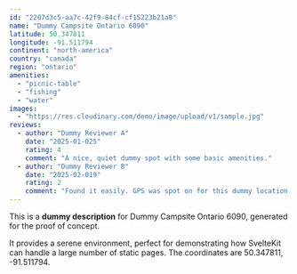 ```yaml
---
id: "2207d3c5-aa7c-42f9-84cf-cf15223b21a8"
name: "Dummy Campsite Ontario 6090"
latitude: 50.347811
longitude: -91.511794
continent: "north-america"
country: "canada"
region: "ontario"
amenities:
  - "picnic-table"
  - "fishing"
  - "water"
images:
  - "https://res.cloudinary.com/demo/image/upload/v1/sample.jpg"
reviews:
  - author: "Dummy Reviewer A"
    date: "2025-01-025"
    rating: 4
    comment: "A nice, quiet dummy spot with some basic amenities."
  - author: "Dummy Reviewer B"
    date: "2025-02-019"
    rating: 2
    comment: "Found it easily. GPS was spot on for this dummy location."
---
```


This is a **dummy description** for Dummy Campsite Ontario 6090, generated for the proof of concept.

It provides a serene environment, perfect for demonstrating how SvelteKit can handle a large number of static pages. The coordinates are 50.347811, -91.511794.
